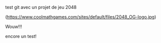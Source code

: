 test git avec un projet de jeu 2048

(https://www.coolmathgames.com/sites/default/files/2048_OG-logo.jpg)

Wouw!!!

encore un test!